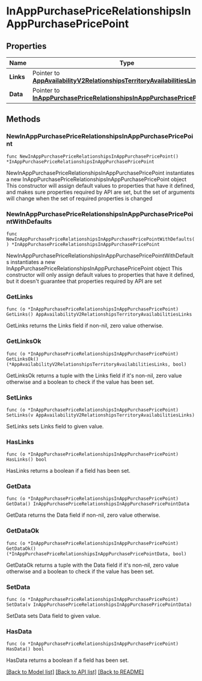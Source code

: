 # InAppPurchasePriceRelationshipsInAppPurchasePricePoint

## Properties

Name | Type | Description | Notes
------------ | ------------- | ------------- | -------------
**Links** | Pointer to [**AppAvailabilityV2RelationshipsTerritoryAvailabilitiesLinks**](AppAvailabilityV2RelationshipsTerritoryAvailabilitiesLinks.md) |  | [optional] 
**Data** | Pointer to [**InAppPurchasePriceRelationshipsInAppPurchasePricePointData**](InAppPurchasePriceRelationshipsInAppPurchasePricePointData.md) |  | [optional] 

## Methods

### NewInAppPurchasePriceRelationshipsInAppPurchasePricePoint

`func NewInAppPurchasePriceRelationshipsInAppPurchasePricePoint() *InAppPurchasePriceRelationshipsInAppPurchasePricePoint`

NewInAppPurchasePriceRelationshipsInAppPurchasePricePoint instantiates a new InAppPurchasePriceRelationshipsInAppPurchasePricePoint object
This constructor will assign default values to properties that have it defined,
and makes sure properties required by API are set, but the set of arguments
will change when the set of required properties is changed

### NewInAppPurchasePriceRelationshipsInAppPurchasePricePointWithDefaults

`func NewInAppPurchasePriceRelationshipsInAppPurchasePricePointWithDefaults() *InAppPurchasePriceRelationshipsInAppPurchasePricePoint`

NewInAppPurchasePriceRelationshipsInAppPurchasePricePointWithDefaults instantiates a new InAppPurchasePriceRelationshipsInAppPurchasePricePoint object
This constructor will only assign default values to properties that have it defined,
but it doesn't guarantee that properties required by API are set

### GetLinks

`func (o *InAppPurchasePriceRelationshipsInAppPurchasePricePoint) GetLinks() AppAvailabilityV2RelationshipsTerritoryAvailabilitiesLinks`

GetLinks returns the Links field if non-nil, zero value otherwise.

### GetLinksOk

`func (o *InAppPurchasePriceRelationshipsInAppPurchasePricePoint) GetLinksOk() (*AppAvailabilityV2RelationshipsTerritoryAvailabilitiesLinks, bool)`

GetLinksOk returns a tuple with the Links field if it's non-nil, zero value otherwise
and a boolean to check if the value has been set.

### SetLinks

`func (o *InAppPurchasePriceRelationshipsInAppPurchasePricePoint) SetLinks(v AppAvailabilityV2RelationshipsTerritoryAvailabilitiesLinks)`

SetLinks sets Links field to given value.

### HasLinks

`func (o *InAppPurchasePriceRelationshipsInAppPurchasePricePoint) HasLinks() bool`

HasLinks returns a boolean if a field has been set.

### GetData

`func (o *InAppPurchasePriceRelationshipsInAppPurchasePricePoint) GetData() InAppPurchasePriceRelationshipsInAppPurchasePricePointData`

GetData returns the Data field if non-nil, zero value otherwise.

### GetDataOk

`func (o *InAppPurchasePriceRelationshipsInAppPurchasePricePoint) GetDataOk() (*InAppPurchasePriceRelationshipsInAppPurchasePricePointData, bool)`

GetDataOk returns a tuple with the Data field if it's non-nil, zero value otherwise
and a boolean to check if the value has been set.

### SetData

`func (o *InAppPurchasePriceRelationshipsInAppPurchasePricePoint) SetData(v InAppPurchasePriceRelationshipsInAppPurchasePricePointData)`

SetData sets Data field to given value.

### HasData

`func (o *InAppPurchasePriceRelationshipsInAppPurchasePricePoint) HasData() bool`

HasData returns a boolean if a field has been set.


[[Back to Model list]](../README.md#documentation-for-models) [[Back to API list]](../README.md#documentation-for-api-endpoints) [[Back to README]](../README.md)


